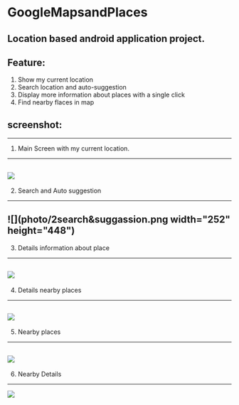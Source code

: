 # GoogleMapsandPlaces
## Location based android application project. 
## Feature:
  1. Show my current location
  2. Search location and auto-suggestion
  3. Display more information about places with a single click
  4. Find nearby flaces in map

## screenshot:
---
1. Main Screen with my current location.
---
![](photo/1.main%20scrin.png)
---
2. Search and Auto suggestion
---
![](photo/2search&suggassion.png width="252" height="448")
---
3. Details information about place
---
![](photo/3.placeDetails.png)
---
4. Details nearby places
---
![](photo/4.details_nearby_place.png)
---
5. Nearby places
---
![](photo/5.nearby_place.png)
---
6. Nearby Details
---
![](photo/6.nearby_details.png)

